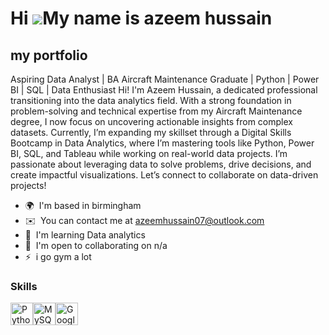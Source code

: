 Hi ![](https://user-images.githubusercontent.com/18350557/176309783-0785949b-9127-417c-8b55-ab5a4333674e.gif)My name is azeem hussain
=====================================================================================================================================

my portfolio
------------

Aspiring Data Analyst | BA Aircraft Maintenance Graduate | Python | Power BI | SQL | Data Enthusiast Hi! I'm Azeem Hussain, a dedicated professional transitioning into the data analytics field. With a strong foundation in problem-solving and technical expertise from my Aircraft Maintenance degree, I now focus on uncovering actionable insights from complex datasets. Currently, I’m expanding my skillset through a Digital Skills Bootcamp in Data Analytics, where I’m mastering tools like Python, Power BI, SQL, and Tableau while working on real-world data projects. I’m passionate about leveraging data to solve problems, drive decisions, and create impactful visualizations. Let’s connect to collaborate on data-driven projects!

* 🌍  I'm based in birmingham
* ✉️  You can contact me at [azeemhussain07@outlook.com](mailto:azeemhussain07@outlook.com)
* 🧠  I'm learning Data analytics
* 🤝  I'm open to collaborating on n/a
* ⚡  i go gym a lot

### Skills


<p align="left">
<a href="https://www.python.org/" target="_blank" rel="noreferrer"><img src="https://raw.githubusercontent.com/danielcranney/readme-generator/main/public/icons/skills/python-colored.svg" width="36" height="36" alt="Python" /></a><a href="https://www.mysql.com/" target="_blank" rel="noreferrer"><img src="https://raw.githubusercontent.com/danielcranney/readme-generator/main/public/icons/skills/mysql-colored.svg" width="36" height="36" alt="MySQL" /></a><a href="https://cloud.google.com/" target="_blank" rel="noreferrer"><img src="https://raw.githubusercontent.com/danielcranney/readme-generator/main/public/icons/skills/googlecloud-colored.svg" width="36" height="36" alt="Google Cloud" /></a>
</p>

